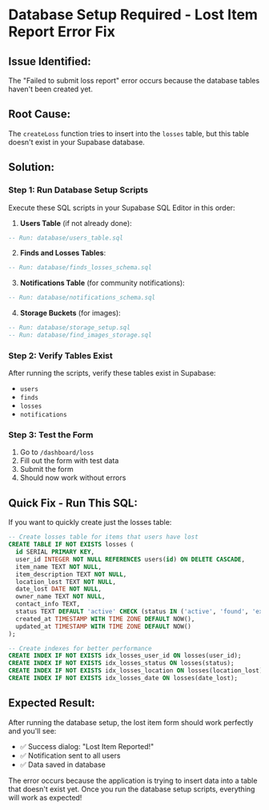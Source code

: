 # Database Setup Required - Lost Item Report Error Fix

## **Issue Identified:**
The "Failed to submit loss report" error occurs because the database tables haven't been created yet.

## **Root Cause:**
The `createLoss` function tries to insert into the `losses` table, but this table doesn't exist in your Supabase database.

## **Solution:**

### **Step 1: Run Database Setup Scripts**
Execute these SQL scripts in your Supabase SQL Editor in this order:

1. **Users Table** (if not already done):
```sql
-- Run: database/users_table.sql
```

2. **Finds and Losses Tables**:
```sql
-- Run: database/finds_losses_schema.sql
```

3. **Notifications Table** (for community notifications):
```sql
-- Run: database/notifications_schema.sql
```

4. **Storage Buckets** (for images):
```sql
-- Run: database/storage_setup.sql
-- Run: database/find_images_storage.sql
```

### **Step 2: Verify Tables Exist**
After running the scripts, verify these tables exist in Supabase:
- `users`
- `finds` 
- `losses`
- `notifications`

### **Step 3: Test the Form**
1. Go to `/dashboard/loss`
2. Fill out the form with test data
3. Submit the form
4. Should now work without errors

## **Quick Fix - Run This SQL:**

If you want to quickly create just the losses table:

```sql
-- Create losses table for items that users have lost
CREATE TABLE IF NOT EXISTS losses (
  id SERIAL PRIMARY KEY,
  user_id INTEGER NOT NULL REFERENCES users(id) ON DELETE CASCADE,
  item_name TEXT NOT NULL,
  item_description TEXT NOT NULL,
  location_lost TEXT NOT NULL,
  date_lost DATE NOT NULL,
  owner_name TEXT NOT NULL,
  contact_info TEXT,
  status TEXT DEFAULT 'active' CHECK (status IN ('active', 'found', 'expired')),
  created_at TIMESTAMP WITH TIME ZONE DEFAULT NOW(),
  updated_at TIMESTAMP WITH TIME ZONE DEFAULT NOW()
);

-- Create indexes for better performance
CREATE INDEX IF NOT EXISTS idx_losses_user_id ON losses(user_id);
CREATE INDEX IF NOT EXISTS idx_losses_status ON losses(status);
CREATE INDEX IF NOT EXISTS idx_losses_location ON losses(location_lost);
CREATE INDEX IF NOT EXISTS idx_losses_date ON losses(date_lost);
```

## **Expected Result:**
After running the database setup, the lost item form should work perfectly and you'll see:
- ✅ Success dialog: "Lost Item Reported!"
- ✅ Notification sent to all users
- ✅ Data saved in database

The error occurs because the application is trying to insert data into a table that doesn't exist yet. Once you run the database setup scripts, everything will work as expected!
